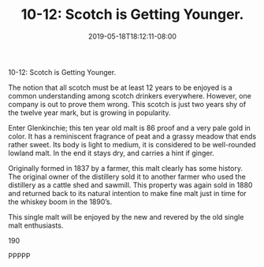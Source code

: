 ﻿---
title: "10-12: Scotch is Getting Younger."
date: 2019-05-18T18:12:11-08:00
description: "Scotch Tips for Web Success"
featured_image: "/images/Scotch.jpg"
tags: ["Scotch"]
---

10-12: Scotch is Getting Younger.

The notion that all scotch must be at least 12 years to be enjoyed is a common understanding among scotch drinkers everywhere.  However, one company is out to prove them wrong.  This scotch is just two years shy of the twelve year mark, but is growing in popularity.  

Enter Glenkinchie; this ten year old malt is 86 proof and a very pale gold in color. It has a reminiscent fragrance of peat and a grassy meadow that ends rather sweet.  Its body is light to medium, it is considered to be well-rounded lowland malt. In the end it stays dry, and carries a hint if ginger. 

Originally formed in 1837 by a farmer, this malt clearly has some history. The original owner of the distillery sold it to another farmer who used the distillery as a cattle shed and sawmill. This property was again sold in 1880 and returned back to its natural intention to make fine malt just in time for the whiskey boom in the 1890’s.

This single malt will be enjoyed by the new and revered by the old single malt enthusiasts.

190

PPPPP

